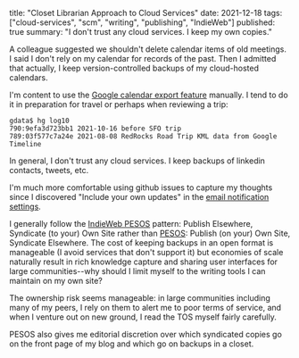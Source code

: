 title: "Closet Librarian Approach to Cloud Services"
date: 2021-12-18
tags: ["cloud-services", "scm", "writing", "publishing", "IndieWeb"]
published: true
summary: "I don't trust any cloud services. I keep my own copies."

A colleague suggested we shouldn't delete calendar items of old meetings.
I said I don't rely on my calendar for records of the past.
Then I admitted that actually, I keep version-controlled backups of my cloud-hosted calendars.

I'm content to use the [Google calendar export feature](https://support.google.com/calendar/answer/37111?hl=en)
manually. I tend to do it in preparation for travel or perhaps when reviewing a trip:

```
gdata$ hg log10
790:9efa3d723bb1 2021-10-16 before SFO trip
789:03f577c7a24e 2021-08-08 RedRocks Road Trip KML data from Google Timeline
```

In general, I don't trust any cloud services. I keep backups of
linkedin contacts, tweets, etc.

I'm much more comfortable using github issues to capture my thoughts
since I discovered "Include your own updates" in the
[email notification settings](https://docs.github.com/en/account-and-profile/managing-subscriptions-and-notifications-on-github/setting-up-notifications/configuring-notifications#customizing-your-email-notifications).

I generally follow the [IndieWeb PESOS](https://indieweb.org/PESOS) pattern: Publish Elsewhere, Syndicate (to your) Own Site
rather than [PESOS](https://indieweb.org/POSSE): Publish (on your) Own Site, Syndicate Elsewhere.
The cost of keeping backups in an open format is manageable (I avoid services that don't support it)
but economies of scale naturally result in rich knowledge capture and sharing user interfaces for large
communities--why should I limit myself to the writing tools I can maintain on my own site?

The ownership risk seems manageable: in large communities including many of my peers,
I rely on them to alert me to poor terms of service, and when I venture out on new ground,
I read the TOS myself fairly carefully.

PESOS also gives me editorial discretion over which syndicated copies go on the front page of my blog
and which go on backups in a closet.

